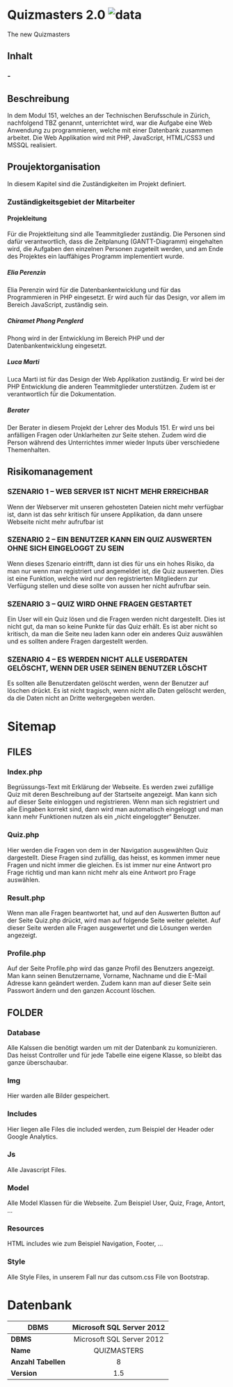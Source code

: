 # Quizmasters 2.0 ![data](https://img.shields.io/badge/Status-development-orange.svg)
The new Quizmasters

## Inhalt

### - [](#)

## Beschreibung
In dem Modul 151, welches an der Technischen Berufsschule in Zürich, nachfolgend TBZ genannt, unterrichtet wird, war die Aufgabe eine Web Anwendung zu programmieren, welche mit einer Datenbank zusammen arbeitet. Die Web Applikation wird mit PHP, JavaScript, HTML/CSS3 und MSSQL realisiert.

## Proujektorganisation
In diesem Kapitel sind die Zuständigkeiten im Projekt definiert. 

### Zuständigkeitsgebiet der Mitarbeiter

#### Projekleitung
Für die Projektleitung sind alle Teammitglieder zuständig. Die Personen sind dafür verantwortlich, dass die Zeitplanung (GANTT-Diagramm) eingehalten wird, die Aufgaben den einzelnen Personen zugeteilt werden, und am Ende des Projektes ein lauffähiges Programm implementiert wurde.

##### Elia Perenzin
Elia Perenzin wird für die Datenbankentwicklung und für das Programmieren in PHP eingesetzt. Er wird auch für das Design, vor allem im Bereich JavaScript, zuständig sein.

##### Chiramet Phong Penglerd
Phong wird in der Entwicklung im Bereich PHP und der Datenbankentwicklung eingesetzt.

##### Luca Marti
Luca Marti ist für das Design der Web Applikation zuständig. Er wird bei der PHP Entwicklung die anderen Teammitglieder unterstützen. Zudem ist er verantwortlich für die Dokumentation.

##### Berater
Der Berater in diesem Projekt der Lehrer des Moduls 151. Er wird uns bei anfälligen Fragen oder Unklarheiten zur Seite stehen. Zudem wird die Person während des Unterrichtes immer wieder Inputs über verschiedene Themenhalten.

## Risikomanagement

### SZENARIO 1 – WEB SERVER IST NICHT MEHR ERREICHBAR
Wenn der Webserver mit unseren gehosteten Dateien nicht mehr verfügbar ist, dann ist das sehr kritisch
für unsere Applikation, da dann unsere Webseite nicht mehr aufrufbar ist

### SZENARIO 2 – EIN BENUTZER KANN EIN QUIZ AUSWERTEN OHNE SICH EINGELOGGT ZU SEIN
Wenn dieses Szenario eintrifft, dann ist dies für uns ein hohes Risiko, da man nur wenn man registriert
und angemeldet ist, die Quiz auswerten. Dies ist eine Funktion, welche wird nur den registrierten
Mitgliedern zur Verfügung stellen und diese sollte von aussen her nicht aufrufbar sein. 

### SZENARIO 3 – QUIZ WIRD OHNE FRAGEN GESTARTET
Ein User will ein Quiz lösen und die Fragen werden nicht dargestellt. Dies ist nicht gut, da man so keine
Punkte für das Quiz erhält. Es ist aber nicht so kritisch, da man die Seite neu laden kann oder ein anderes
Quiz auswählen und es sollten andere Fragen dargestellt werden.

### SZENARIO 4 – ES WERDEN NICHT ALLE USERDATEN GELÖSCHT, WENN DER USER SEINEN BENUTZER LÖSCHT
Es sollten alle Benutzerdaten gelöscht werden, wenn der Benutzer auf löschen drückt. Es ist nicht tragisch,
wenn nicht alle Daten gelöscht werden, da die Daten nicht an Dritte weitergegeben werden. 

# Sitemap
## FILES
### Index.php
Begrüssungs-Text mit Erklärung der Webseite. Es werden zwei zufällige Quiz mit deren Beschreibung auf
der Startseite angezeigt. Man kann sich auf dieser Seite einloggen und registrieren. Wenn man sich
registriert und alle Eingaben korrekt sind, dann wird man automatisch eingeloggt und man kann mehr
Funktionen nutzen als ein „nicht eingeloggter“ Benutzer.
### Quiz.php
Hier werden die Fragen von dem in der Navigation ausgewählten Quiz dargestellt. Diese Fragen sind
zufällig, das heisst, es kommen immer neue Fragen und nicht immer die gleichen. Es ist immer nur eine
Antwort pro Frage richtig und man kann nicht mehr als eine Antwort pro Frage auswählen.
### Result.php
Wenn man alle Fragen beantwortet hat, und auf den Auswerten Button auf der Seite Quiz.php drückt,
wird man auf folgende Seite weiter geleitet. Auf dieser Seite werden alle Fragen ausgewertet und die
Lösungen werden angezeigt.
### Profile.php
Auf der Seite Profile.php wird das ganze Profil des Benutzers angezeigt. Man kann seinen Benutzername,
Vorname, Nachname und die E-Mail Adresse kann geändert werden. Zudem kann man auf dieser Seite
sein Passwort ändern und den ganzen Account löschen.
## FOLDER
### Database
Alle Kalssen die benötigt warden um mit der Datenbank zu komunizieren. Das heisst Controller und für
jede Tabelle eine eigene Klasse, so bleibt das ganze überschaubar.
### Img
Hier warden alle Bilder gespeichert.
### Includes
Hier liegen alle Files die included werden, zum Beispiel der Header oder Google Analytics.
### Js
Alle Javascript Files.
### Model
Alle Model Klassen für die Webseite. Zum Beispiel User, Quiz, Frage, Antort, ...
### Resources
HTML includes wie zum Beispiel Navigation, Footer, …
### Style
Alle Style Files, in unserem Fall nur das cutsom.css File von Bootstrap. 

# Datenbank
|      **DBMS**                                 |Microsoft SQL Server 2012 |
| ------------------------------------- | :-----: |
| **DBMS** | Microsoft SQL Server 2012 |
| **Name** | QUIZMASTERS |
| **Anzahl Tabellen** | 8 |
| **Version** | 1.5 |
